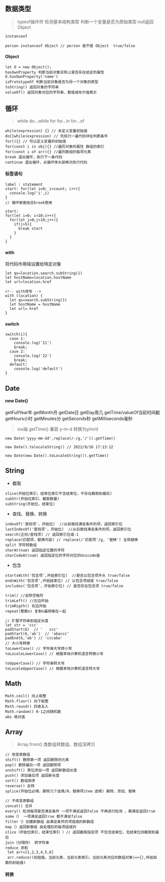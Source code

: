 ## 数据类型

> typeof操作符 检测基本结构类型 判断一个变量是否为原始类型 null返回Object

`instanceof` 
```
person instanceof Object // person 是不是 Object  true/false
```

#### Object 
```
let O = new Object();
hasOwnProperty 判断当前对象实例上是否存在给定的属性   O.hasOwnProperty('name')
isPrototypeOf 判断当前对象是否为另一个对象的原型 
toString() 返回对象的字符串
valueOf() 返回对象对应的字符串、数值或布尔值表示
```

## 循环
> while do...while for for...in for...of
```
while(expression) {} // 未定义变量初始值
do{}while(expression) // 先执行一遍代码块在判断条件
for(){} // 可以定义变量的初始值
for(const i in obj){} //遍历对象的属性 数组的索引
for(const i of arr){} //遍历数组的每项元素
break 退出循环，执行下一条代码
continue 退出循环，从循环体头部再次执行代码
```

#### 标签语句
```
label : statement
start: for(let i=0; i<count; i++){
  console.log('i',i)
}
// 循环嵌套结合break使用

start:
for(let i=0; i<10;i++){
  for(let j=0;j<10;j++){
    if(j>5){
      break start
    }
  }
}
```
#### with 
将代码作用域设置给特定对象
```
let qs=location.search.subString(1)
let hostName=location.hostName
let url=location.href

<!-- with改写 -->
with (location) {
  let qs=search.subString(1)
  let hostName = hostName
  let url= href
}

```
#### switch
```
switch(i){
  case 1:
    console.log('11')
    break;
  case 2:
    console.log('22')
    break;
  default:
    console.log('default')
}
```

## Date

#### new Date()

getFullYear年 getMonth月 getDate日 getDay周几 getTime/valueOf当前时间戳 getHours小时 getMinutes分 getSeconds秒 getMilliseconds毫秒 

> ios端 getTime() 兼容 y-m-d 转换为y/m/d

```
new Date('yyyy-mm-dd',replace(/-/g,'/')).getTime()

new Date().tolocaleString() // 2022/9/16 17:13:12

new Date(new Date().toLocaleString()).getTime()
```

## String
- 截取
```
slice(开始位索引，结束位索引不含结束位，不存在截取到最后) 
subStr(开始位索引，截取数量)
subString(开始位，结束位)
```

- 查找、替换、转换
```
indexOf('查找项'，开始位)  //从前面找满足条件的项，返回索引位
lastIndexOf('查找项'，开始位)  //从后面找满足条件的项，返回索引位
search(正则/查找项) // 返回索引位或-1
replace(匹配项，替换内容) // replace(/'匹配项'/g, '替换') 全局替换
split 字符转数组
charAt(num) 返回指定位置的字符
charCodeAt(num) 返回指定位的字符对应的Unicode值
```

- 包含
```
startsWith('包含项',开始索引位)  //是否以包含项开头 true/false
endsWith('包含项',开始结束位) // 以包含项结尾 true/false
includes('包含项'，开始索引位) // 是否存在包含项 true/false

```
```
trim() //去除空格符
trimLeft() //左边开始
trimRigth() 右边开始
repeat(整数n) 复制n遍拼接在一起

// 扩展字符串到指定长度
let str = 'ccc'
padStart(6)  // '   ccc' 
padStart(6,'ab')  // 'abaccc' 
padEnd(6,'ab') // 'cccaba'  
// 大小写转换
toLowerCase() // 字符串大写转小写
toLocaleLowerCase() // 根据本地计算机语言转换小写

toUpperCase() // 字符串转大写
toLocaleUpperCase() // 根据本地计算机语言转大写
```

## Math

```
Math.ceil() 向上取整
Math.floor() 向下取整
Math.round() 四舍五入
Math.random() 0-1之间随机数
abs 绝对值
```
## Array

> Array.from() 类数组转数组、数组深拷贝

```
// 改变原数组
shift() 删除第一项 返回删除的元素
pop() 删除最后一项 返回删除项
unshift() 首位添加一项 返回新数组长度
push() 添加最后项 返回新长度
sort() 数组排序
reverse() 反转
splice(开始位必填，删除几个选填/0，替换项item 选填) 删除、添加、替换

// 不改变原数组
concat() 合并
every() 检测每项是否满足条件 一项不满足返回false 不再进行检测 ，都满足返回true
some（） 一项满足返回true 都不满足false
filter（）创建新数组 由满足条件的项组成的新数组
map（）返回新数组 由处理后的每项组成的
slice（开始位索引，结束位索引 ）// 返回截取指定项 不包含结束位，无结束位则截取到最后
join（分隔符） 转字符串 
reduce 求和
 let arr=[1,2,3,4,5,6]
 arr.reduce((初始值，当前元素，当前元素索引，当前元素对应的数组对象)=>{},传给函数的初始值)

```
#### 转换
```

```